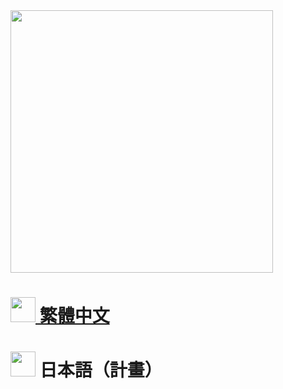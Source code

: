<img src="https://i.imgur.com/LHgjGVo.png" width="420"/>

<h1><a href="/zh_tw"><img src="https://i.imgur.com/WvLnLJr.png" width="40"/> 繁體中文</a></h1>
<h1><img src="https://i.imgur.com/zg0gGwb.png" width="40"/> 日本語（計畫）</h1>
